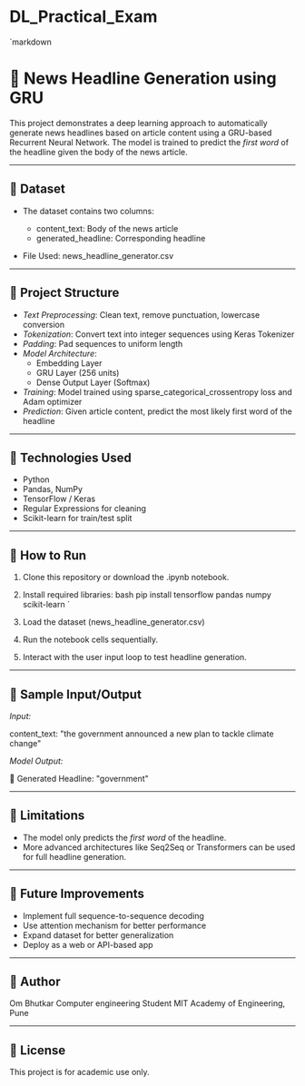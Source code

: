 # DL_Practical_Exam
`markdown
# 📰 News Headline Generation using GRU

This project demonstrates a deep learning approach to automatically generate news headlines based on article content using a GRU-based Recurrent Neural Network. The model is trained to predict the *first word* of the headline given the body of the news article.

---

## 📂 Dataset

- The dataset contains two columns:
  - content_text: Body of the news article
  - generated_headline: Corresponding headline

- File Used: news_headline_generator.csv

---

## 🔧 Project Structure

- *Text Preprocessing*: Clean text, remove punctuation, lowercase conversion
- *Tokenization*: Convert text into integer sequences using Keras Tokenizer
- *Padding*: Pad sequences to uniform length
- *Model Architecture*:
  - Embedding Layer
  - GRU Layer (256 units)
  - Dense Output Layer (Softmax)
- *Training*: Model trained using sparse_categorical_crossentropy loss and Adam optimizer
- *Prediction*: Given article content, predict the most likely first word of the headline

---

## 🧠 Technologies Used

- Python
- Pandas, NumPy
- TensorFlow / Keras
- Regular Expressions for cleaning
- Scikit-learn for train/test split

---

## 🚀 How to Run

1. Clone this repository or download the .ipynb notebook.
2. Install required libraries:
   bash
   pip install tensorflow pandas numpy scikit-learn
`

3. Load the dataset (news_headline_generator.csv)
4. Run the notebook cells sequentially.
5. Interact with the user input loop to test headline generation.

---

## 🧪 Sample Input/Output

*Input:*


content_text: "the government announced a new plan to tackle climate change"


*Model Output:*


📰 Generated Headline: "government"


---

## 🔮 Limitations

* The model only predicts the *first word* of the headline.
* More advanced architectures like Seq2Seq or Transformers can be used for full headline generation.

---

## 📌 Future Improvements

* Implement full sequence-to-sequence decoding
* Use attention mechanism for better performance
* Expand dataset for better generalization
* Deploy as a web or API-based app

---

## 👤 Author

Om Bhutkar
Computer engineering Student
MIT Academy of Engineering, Pune

---

## 📄 License

This project is for academic use only.
